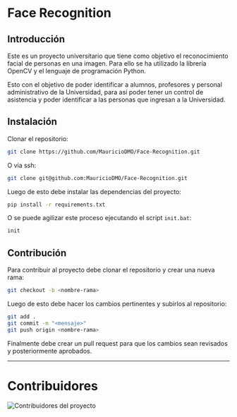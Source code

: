 # Face Recognition

## Introducción

Este es un proyecto universitario que tiene como objetivo el reconocimiento facial de personas en una imagen. Para ello se ha utilizado la librería OpenCV y el lenguaje de programación Python.

Esto con el objetivo de poder identificar a alumnos, profesores y personal administrativo de la Universidad, para así poder tener un control de asistencia y poder identificar a las personas que ingresan a la Universidad.

## Instalación

Clonar el repositorio:

```bash
git clone https://github.com/MauricioDMO/Face-Recognition.git
```

O via ssh:

```bash
git clone git@github.com:MauricioDMO/Face-Recognition.git
```

Luego de esto debe instalar las dependencias del proyecto:

```bash
pip install -r requirements.txt
```

O se puede agilizar este proceso ejecutando el script `init.bat`:

```bash
init
```

## Contribución

Para contribuir al proyecto debe clonar el repositorio y crear una nueva rama:

```bash
git checkout -b <nombre-rama>
```

Luego de esto debe hacer los cambios pertinentes y subirlos al repositorio:

```bash
git add .
git commit -m "<mensaje>"
git push origin <nombre-rama>
```

Finalmente debe crear un pull request para que los cambios sean revisados y posteriormente aprobados.

---
# Contribuidores

<img src="https://contrib.rocks/image?repo=MauricioDMO/Face-recognition" alt="Contribuidores del proyecto">